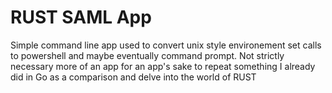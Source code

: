 # RUST SAML App

Simple command line app used to convert unix style environement set calls to powershell and maybe eventually command prompt.  Not strictly necessary more of an app for an app's sake
to repeat something I already did in Go as a comparison and delve into the world of RUST
